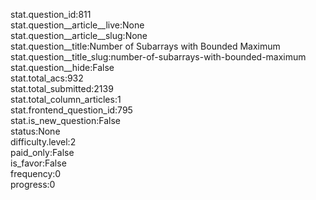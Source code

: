 stat.question_id:811  
stat.question__article__live:None  
stat.question__article__slug:None  
stat.question__title:Number of Subarrays with Bounded Maximum  
stat.question__title_slug:number-of-subarrays-with-bounded-maximum  
stat.question__hide:False  
stat.total_acs:932  
stat.total_submitted:2139  
stat.total_column_articles:1  
stat.frontend_question_id:795  
stat.is_new_question:False  
status:None  
difficulty.level:2  
paid_only:False  
is_favor:False  
frequency:0  
progress:0  
